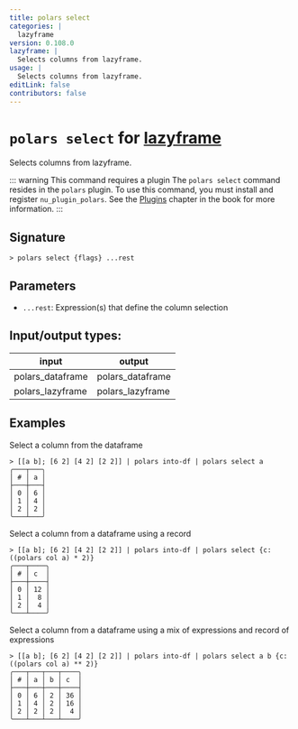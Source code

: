 ```yaml
---
title: polars select
categories: |
  lazyframe
version: 0.108.0
lazyframe: |
  Selects columns from lazyframe.
usage: |
  Selects columns from lazyframe.
editLink: false
contributors: false
---
```

<!-- This file is automatically generated. Please edit the command in https://github.com/nushell/nushell instead. -->

# `polars select` for [lazyframe](/commands/categories/lazyframe.md)

<div class='command-title'>Selects columns from lazyframe.</div>

::: warning This command requires a plugin
The `polars select` command resides in the `polars` plugin.
To use this command, you must install and register `nu_plugin_polars`.
See the [Plugins](/book/plugins.html) chapter in the book for more information.
:::


## Signature

```> polars select {flags} ...rest```

## Parameters

 -  `...rest`: Expression(s) that define the column selection


## Input/output types:

| input            | output           |
| ---------------- | ---------------- |
| polars_dataframe | polars_dataframe |
| polars_lazyframe | polars_lazyframe |
## Examples

Select a column from the dataframe
```nu
> [[a b]; [6 2] [4 2] [2 2]] | polars into-df | polars select a
╭───┬───╮
│ # │ a │
├───┼───┤
│ 0 │ 6 │
│ 1 │ 4 │
│ 2 │ 2 │
╰───┴───╯

```

Select a column from a dataframe using a record
```nu
> [[a b]; [6 2] [4 2] [2 2]] | polars into-df | polars select {c: ((polars col a) * 2)}
╭───┬────╮
│ # │ c  │
├───┼────┤
│ 0 │ 12 │
│ 1 │  8 │
│ 2 │  4 │
╰───┴────╯

```

Select a column from a dataframe using a mix of expressions and record of expressions
```nu
> [[a b]; [6 2] [4 2] [2 2]] | polars into-df | polars select a b {c: ((polars col a) ** 2)}
╭───┬───┬───┬────╮
│ # │ a │ b │ c  │
├───┼───┼───┼────┤
│ 0 │ 6 │ 2 │ 36 │
│ 1 │ 4 │ 2 │ 16 │
│ 2 │ 2 │ 2 │  4 │
╰───┴───┴───┴────╯

```
